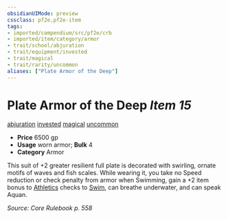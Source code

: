 ```yaml
---
obsidianUIMode: preview
cssclass: pf2e,pf2e-item
tags:
- imported/compendium/src/pf2e/crb
- imported/item/category/armor
- trait/school/abjuration
- trait/equipment/invested
- trait/magical
- trait/rarity/uncommon
aliases: ["Plate Armor of the Deep"]
---
```

# Plate Armor of the Deep *Item 15*  
[abjuration](abjuration.md)  [invested](invested.md)  [magical](magical.md)  [uncommon](uncommon.md)  

- **Price** 6500 gp
- **Usage** worn armor; **Bulk** 4
- **Category** Armor

This suit of +2 greater resilient full plate is decorated with swirling, ornate motifs of waves and fish scales. While wearing it, you take no Speed reduction or check penalty from armor when Swimming, gain a +2 item bonus to [Athletics](../../skills.md#Athletics) checks to [Swim](swim.md), can breathe underwater, and can speak Aquan.

*Source: Core Rulebook p. 558*
